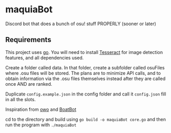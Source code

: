 # maquiaBot
Discord bot that does a bunch of osu! stuff PROPERLY (sooner or later)

## Requirements
This project uses [go](https://golang.org/dl/). You will need to install [Tesseract](https://github.com/UB-Mannheim/tesseract/wiki) for image detection features, and all dependencies used.

Create a folder called data. In that folder, create a subfolder called osuFiles where .osu files will be stored. The plans are to minimize API calls, and to obtain information via the .osu files themselves instead after they are called once AND are ranked.

Duplicate `config.example.json` in the config folder and call it `config.json` fill in all the slots.

Inspiration from [owo](https://github.com/AznStevy/owo) and [BoatBot](https://github.com/0xg0ldpk3rx0/SupportBot)

cd to the directory and build using `go build -o maquiaBot core.go` and then run the program with `./maquiaBot`
